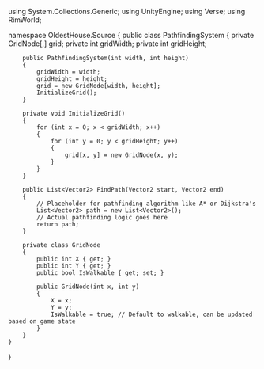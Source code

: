 using System.Collections.Generic;
using UnityEngine;
using Verse;
using RimWorld;

namespace OldestHouse.Source
{
    public class PathfindingSystem
    {
        private GridNode[,] grid;
        private int gridWidth;
        private int gridHeight;

        public PathfindingSystem(int width, int height)
        {
            gridWidth = width;
            gridHeight = height;
            grid = new GridNode[width, height];
            InitializeGrid();
        }

        private void InitializeGrid()
        {
            for (int x = 0; x < gridWidth; x++)
            {
                for (int y = 0; y < gridHeight; y++)
                {
                    grid[x, y] = new GridNode(x, y);
                }
            }
        }

        public List<Vector2> FindPath(Vector2 start, Vector2 end)
        {
            // Placeholder for pathfinding algorithm like A* or Dijkstra's
            List<Vector2> path = new List<Vector2>();
            // Actual pathfinding logic goes here
            return path;
        }

        private class GridNode
        {
            public int X { get; }
            public int Y { get; }
            public bool IsWalkable { get; set; }

            public GridNode(int x, int y)
            {
                X = x;
                Y = y;
                IsWalkable = true; // Default to walkable, can be updated based on game state
            }
        }
    }
}